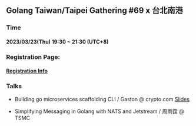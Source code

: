 ## Golang Taiwan/Taipei Gathering #69 x 台北南港

### Time

#### 2023/03/23(Thu) 19:30 ~ 21:30  (UTC+8)

### Registration Page:

#### [Registration Info](https://www.meetup.com/golang-taipei-meetup/events/292151141/)

### Talks

- Building go microservices scaffolding CLI / Gaston @ crypto.com [Slides](https://github.com/gastonqiu/PublicTalk/tree/main/golang_meetup_220323)

- Simplifying Messaging in Golang with NATS and Jetstream / 周雨霆 @ TSMC 